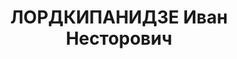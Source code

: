 ---
title: ЛОРДКИПАНИДЗЕ Иван Несторович
description: "(1889, Сенакский у. Кутаисской губ. — октябрь 1937, Грузинская ССР).\
  \ Румынский фронт. № 3 — эсеры и Совет КД. \n  Одесса. Из дворян. Окончил Тифлисскую\
  \ гимназию, медицинский факультет Харьковского университета (1913). Военный врач.\
  \ Эсер с начала 1900-х. В 1917 председатель Одесской городской думы. Делегат I Всероссийского\
  \ съезда Советов РСД, член ВЦИК-1. Председатель исполкома Советов Румынского фронта,\
  \ Черноморского флота и Одесской области (Румчерод). Член бюро фракции эсеров УС,\
  \ участник заседания 5 января. В 1918 министр путей сообщения Грузинской демократической\
  \ республики. В 1937 Военной коллегией Верховного суда СССР приговорен к расстрелу.\
  \ Использованы материалы кн. Л.Г. Протасов. Люди Учредительного собрания: портрет\
  \ в интерьере эпохи. М., РОСПЭН, 2008."
---